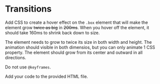 # Transitions

Add CSS to create a hover effect on the `.box` element that will make the element grow ~~twice as big~~ in ~~200ms~~. When you hover off the element, it should take 160ms to shrink back down to size.

The element needs to grow to twice its size in both width and height. The animation should visible in both dimensios, but you can only animate 1 CSS property. The element should grow from its center and outward in all directions.

Do not use `@keyframes`.

Add your code to the provided HTML file.